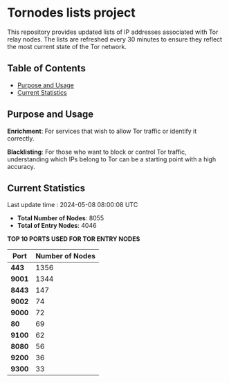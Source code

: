 # Tornodes lists project

This repository provides updated lists of IP addresses associated with Tor relay nodes. The lists are refreshed every 30 minutes to ensure they reflect the most current state of the Tor network.

## Table of Contents

- [Purpose and Usage](#purpose-and-usage)
- [Current Statistics](#current-statistics)


## Purpose and Usage

**Enrichment**: For services that wish to allow Tor traffic or identify it correctly.

**Blacklisting**: For those who want to block or control Tor traffic, understanding which IPs belong to Tor can be a starting point with a high accuracy.

## Current Statistics

Last update time : 2024-05-08 08:00:08 UTC

- **Total Number of Nodes**: 8055
- **Total of Entry Nodes**: 4046

**TOP 10 PORTS USED FOR TOR ENTRY NODES**

| **Port** | **Number of Nodes** |
|------|-----------------|
| **443**   | 1356  |
| **9001**   | 1344  |
| **8443**   | 147  |
| **9002**   | 74  |
| **9000**   | 72  |
| **80**   | 69  |
| **9100**   | 62  |
| **8080**   | 56  |
| **9200**   | 36  |
| **9300**   | 33  |

